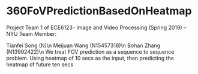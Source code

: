 # 360FoVPredictionBasedOnHeatmap
Project Team 1 of ECE6123- Image and Video Processing (Spring 2019) – NYU
Team Member:

Tianfei Song (N)\n
Meijuan Wang (N15457318)\n
Bohan Zhang (N13992422)\n
We treat FOV prediction as a sequence to sequence problem. Using heatmap of 10 secs as the input, then predicting the heatmap of future ten secs
